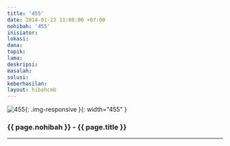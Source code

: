 ```yaml
---
title: '455'
date: 2014-01-23 11:08:00 +07:00
nohibah: '455'
inisiator: 
lokasi: 
dana: 
topik: 
lama: 
deskripsi: 
masalah: 
solusi: 
keberhasilan: 
layout: hibahcmb
---
```


![455](/static/img/hibahcmb/455.png){: .img-responsive }{: width="455" }

### {{ page.nohibah }} - {{ page.title }}

---
